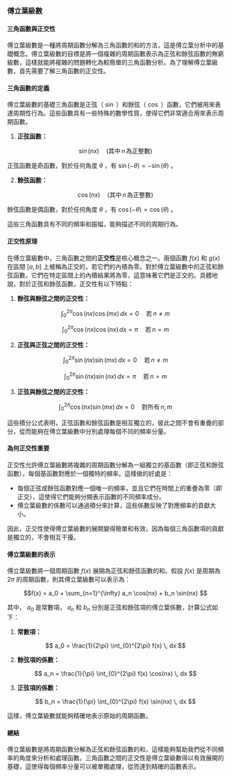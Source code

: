 ### **傅立葉級數**  
#### **三角函數與正交性**

傅立葉級數是一種將周期函數分解為三角函數的和的方法，這是傅立葉分析中的基礎概念。傅立葉級數的目標是將一個複雜的周期函數表示為正弦和餘弦函數的無窮級數，這樣就能將複雜的問題轉化為較簡單的三角函數分析。為了理解傅立葉級數，首先需要了解三角函數的正交性。

#### **三角函數的定義**

傅立葉級數的基礎三角函數是正弦（ $\sin$ ）和餘弦（ $\cos$ ）函數，它們被用來表達周期性行為。這些函數具有一些特殊的數學性質，使得它們非常適合用來表示周期函數。

1. **正弦函數：**  

```math
   \sin(nx) \quad \text{(其中} \, n \, \text{為正整數)}

```
   正弦函數是奇函數，對於任何角度  $\theta$ ，有  $\sin(-\theta) = -\sin(\theta)$ 。

2. **餘弦函數：**  

```math
   \cos(nx) \quad \text{(其中} \, n \, \text{為正整數)}

```
   餘弦函數是偶函數，對於任何角度  $\theta$ ，有  $\cos(-\theta) = \cos(\theta)$ 。

這些三角函數具有不同的頻率和振幅，能夠描述不同的周期行為。

#### **正交性原理**

在傅立葉級數中，三角函數之間的**正交性**是核心概念之一。兩個函數  $f(x)$  和  $g(x)$  在區間  $[a, b]$  上被稱為正交的，若它們的內積為零。對於傅立葉級數中的正弦和餘弦函數，它們在特定區間上的內積結果將為零，這意味著它們是正交的。具體地說，對於正弦和餘弦函數，正交性有以下特點：

1. **餘弦與餘弦之間的正交性：**  

```math
   \int_{0}^{2\pi} \cos(nx) \cos(mx) \, dx = 0 \quad \text{若} \, n \neq m

```

```math
   \int_{0}^{2\pi} \cos(nx) \cos(nx) \, dx = \pi \quad \text{若} \, n = m

```

2. **正弦與正弦之間的正交性：**  

```math
   \int_{0}^{2\pi} \sin(nx) \sin(mx) \, dx = 0 \quad \text{若} \, n \neq m

```

```math
   \int_{0}^{2\pi} \sin(nx) \sin(nx) \, dx = \pi \quad \text{若} \, n = m

```

3. **正弦與餘弦之間的正交性：**  

```math
   \int_{0}^{2\pi} \cos(nx) \sin(mx) \, dx = 0 \quad \text{對所有} \, n, m

```

這些積分公式表明，正弦函數和餘弦函數是相互獨立的，彼此之間不會有重疊的部分，從而能夠在傅立葉級數中分別處理每個不同的頻率分量。

#### **為何正交性重要**

正交性允許傅立葉級數將複雜的周期函數分解為一組獨立的基函數（即正弦和餘弦函數），每個基函數對應於一個獨特的頻率。這樣做的好處是：

- 每個正弦或餘弦函數對應一個唯一的頻率，並且它們在時間上的重疊為零（即正交），這使得它們能夠分開表示函數的不同頻率成分。
- 傅立葉級數的係數可以通過積分來計算，這些係數反映了對應頻率的貢獻大小。

因此，正交性使得傅立葉級數的展開變得簡單和有效，因為每個三角函數項的貢獻是獨立的，不會相互干擾。

#### **傅立葉級數的表示**

傅立葉級數將一個周期函數  $f(x)$  展開為正弦和餘弦函數的和。假設  $f(x)$  是周期為  $2\pi$  的周期函數，則其傅立葉級數可以表示為：

```math
f(x) = a_0 + \sum_{n=1}^{\infty} a_n \cos(nx) + b_n \sin(nx)

```
其中， $a_0$  是常數項， $a_n$  和  $b_n$  分別是正弦和餘弦項的傅立葉係數，計算公式如下：

1. **常數項：**

```math
   a_0 = \frac{1}{2\pi} \int_{0}^{2\pi} f(x) \, dx

```

2. **餘弦項的係數：**

```math
   a_n = \frac{1}{\pi} \int_{0}^{2\pi} f(x) \cos(nx) \, dx

```

3. **正弦項的係數：**

```math
   b_n = \frac{1}{\pi} \int_{0}^{2\pi} f(x) \sin(nx) \, dx

```

這樣，傅立葉級數就能夠精確地表示原始的周期函數。

#### **總結**

傅立葉級數是將周期函數分解為正弦和餘弦函數的和，這樣能夠幫助我們從不同頻率的角度來分析和處理函數。三角函數之間的正交性是傅立葉級數得以有效展開的基礎，這使得每個頻率分量可以被單獨處理，從而達到精確的函數表示。